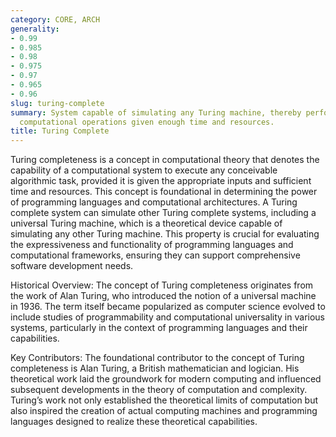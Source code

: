 ```yaml
---
category: CORE, ARCH
generality:
- 0.99
- 0.985
- 0.98
- 0.975
- 0.97
- 0.965
- 0.96
slug: turing-complete
summary: System capable of simulating any Turing machine, thereby performing arbitrary
  computational operations given enough time and resources.
title: Turing Complete
---
```


Turing completeness is a concept in computational theory that denotes the capability of a computational system to execute any conceivable algorithmic task, provided it is given the appropriate inputs and sufficient time and resources. This concept is foundational in determining the power of programming languages and computational architectures. A Turing complete system can simulate other Turing complete systems, including a universal Turing machine, which is a theoretical device capable of simulating any other Turing machine. This property is crucial for evaluating the expressiveness and functionality of programming languages and computational frameworks, ensuring they can support comprehensive software development needs.

Historical Overview: The concept of Turing completeness originates from the work of Alan Turing, who introduced the notion of a universal machine in 1936. The term itself became popularized as computer science evolved to include studies of programmability and computational universality in various systems, particularly in the context of programming languages and their capabilities.

Key Contributors: The foundational contributor to the concept of Turing completeness is Alan Turing, a British mathematician and logician. His theoretical work laid the groundwork for modern computing and influenced subsequent developments in the theory of computation and complexity. Turing’s work not only established the theoretical limits of computation but also inspired the creation of actual computing machines and programming languages designed to realize these theoretical capabilities.